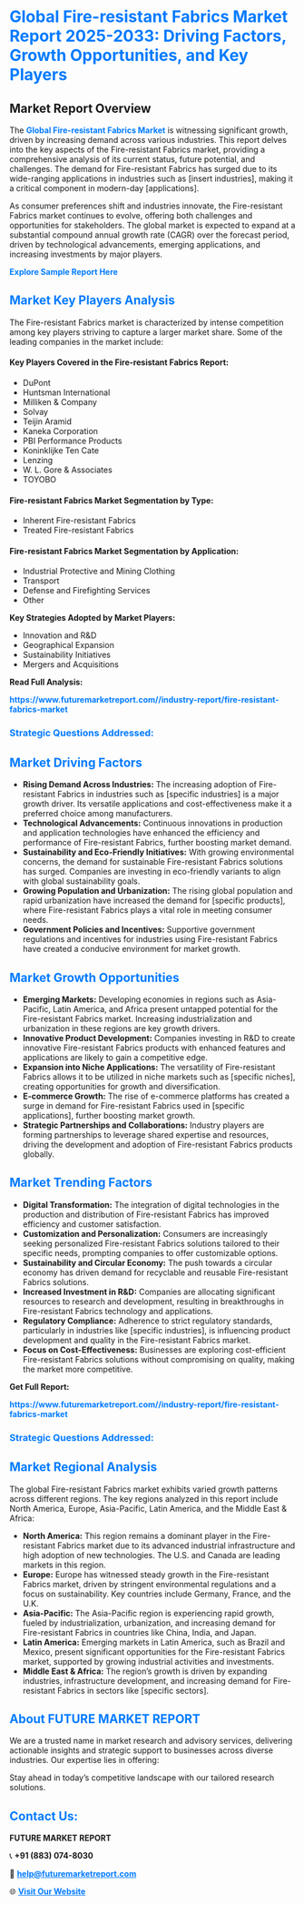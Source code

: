 <h1 style="color: #007BFF;">Global Fire-resistant Fabrics Market Report 2025-2033: Driving Factors, Growth Opportunities, and Key Players</h1>

<section id="overview">
<h2>Market Report Overview</h2>
<p>The <a href="https://www.futuremarketreport.com//industry-report/fire-resistant-fabrics-market" style="color: #007BFF; text-decoration: none;"><strong>Global Fire-resistant Fabrics Market</strong></a> is witnessing significant growth, driven by increasing demand across various industries. This report delves into the key aspects of the Fire-resistant Fabrics market, providing a comprehensive analysis of its current status, future potential, and challenges. The demand for Fire-resistant Fabrics has surged due to its wide-ranging applications in industries such as [insert industries], making it a critical component in modern-day [applications].</p>
<p>As consumer preferences shift and industries innovate, the Fire-resistant Fabrics market continues to evolve, offering both challenges and opportunities for stakeholders. The global market is expected to expand at a substantial compound annual growth rate (CAGR) over the forecast period, driven by technological advancements, emerging applications, and increasing investments by major players.</p>
</section>

<section id="overview">
<p><a href="https://www.futuremarketreport.com//request-sample/reportId=51459" style="color: #007BFF; text-decoration: none;"><strong>Explore Sample Report Here</strong></a></p>
</section>

<section id="key-players">
<h2 style="color: #007BFF;">Market Key Players Analysis</h2>
<p>The Fire-resistant Fabrics market is characterized by intense competition among key players striving to capture a larger market share. Some of the leading companies in the market include:</p>
<h4>Key Players Covered in the Fire-resistant Fabrics Report:</h4>
<ul><li>DuPont</li><li>Huntsman International</li><li>Milliken &amp; Company</li><li>Solvay</li><li>Teijin Aramid</li><li>Kaneka Corporation</li><li>PBI Performance Products</li><li>Koninklijke Ten Cate</li><li>Lenzing</li><li>W. L. Gore &amp; Associates</li><li>TOYOBO</li></ul>
<h4>Fire-resistant Fabrics Market Segmentation by Type:</h4>
<ul><li>Inherent Fire-resistant Fabrics</li><li>Treated Fire-resistant Fabrics</li></ul>

<h4>Fire-resistant Fabrics Market Segmentation by Application:</h4>
<ul><li>Industrial Protective and Mining Clothing</li><li>Transport</li><li>Defense and Firefighting Services</li><li>Other</li></ul>
<p><strong>Key Strategies Adopted by Market Players:</strong></p>
<ul>
<li>Innovation and R&D</li>
<li>Geographical Expansion</li>
<li>Sustainability Initiatives</li>
<li>Mergers and Acquisitions</li>
</ul>
</section>

<section>
<p><strong>Read Full Analysis: </strong></p><a href="https://www.futuremarketreport.com//industry-report/fire-resistant-fabrics-market" style="color: #007BFF; text-decoration: none;"><strong>https://www.futuremarketreport.com//industry-report/fire-resistant-fabrics-market</strong></a>
<h3 style="color: #007BFF;">Strategic Questions Addressed:</h3>
</section>

<section id="driving-factors">
<h2 style="color: #007BFF;">Market Driving Factors</h2>
<ul>
<li><strong>Rising Demand Across Industries:</strong> The increasing adoption of Fire-resistant Fabrics in industries such as [specific industries] is a major growth driver. Its versatile applications and cost-effectiveness make it a preferred choice among manufacturers.</li>
<li><strong>Technological Advancements:</strong> Continuous innovations in production and application technologies have enhanced the efficiency and performance of Fire-resistant Fabrics, further boosting market demand.</li>
<li><strong>Sustainability and Eco-Friendly Initiatives:</strong> With growing environmental concerns, the demand for sustainable Fire-resistant Fabrics solutions has surged. Companies are investing in eco-friendly variants to align with global sustainability goals.</li>
<li><strong>Growing Population and Urbanization:</strong> The rising global population and rapid urbanization have increased the demand for [specific products], where Fire-resistant Fabrics plays a vital role in meeting consumer needs.</li>
<li><strong>Government Policies and Incentives:</strong> Supportive government regulations and incentives for industries using Fire-resistant Fabrics have created a conducive environment for market growth.</li>
</ul>
</section>

<section id="growth-opportunities">
<h2 style="color: #007BFF;">Market Growth Opportunities</h2>
<ul>
<li><strong>Emerging Markets:</strong> Developing economies in regions such as Asia-Pacific, Latin America, and Africa present untapped potential for the Fire-resistant Fabrics market. Increasing industrialization and urbanization in these regions are key growth drivers.</li>
<li><strong>Innovative Product Development:</strong> Companies investing in R&D to create innovative Fire-resistant Fabrics products with enhanced features and applications are likely to gain a competitive edge.</li>
<li><strong>Expansion into Niche Applications:</strong> The versatility of Fire-resistant Fabrics allows it to be utilized in niche markets such as [specific niches], creating opportunities for growth and diversification.</li>
<li><strong>E-commerce Growth:</strong> The rise of e-commerce platforms has created a surge in demand for Fire-resistant Fabrics used in [specific applications], further boosting market growth.</li>
<li><strong>Strategic Partnerships and Collaborations:</strong> Industry players are forming partnerships to leverage shared expertise and resources, driving the development and adoption of Fire-resistant Fabrics products globally.</li>
</ul>
</section>

<section id="trending-factors">
<h2 style="color: #007BFF;">Market Trending Factors</h2>
<ul>
<li><strong>Digital Transformation:</strong> The integration of digital technologies in the production and distribution of Fire-resistant Fabrics has improved efficiency and customer satisfaction.</li>
<li><strong>Customization and Personalization:</strong> Consumers are increasingly seeking personalized Fire-resistant Fabrics solutions tailored to their specific needs, prompting companies to offer customizable options.</li>
<li><strong>Sustainability and Circular Economy:</strong> The push towards a circular economy has driven demand for recyclable and reusable Fire-resistant Fabrics solutions.</li>
<li><strong>Increased Investment in R&D:</strong> Companies are allocating significant resources to research and development, resulting in breakthroughs in Fire-resistant Fabrics technology and applications.</li>
<li><strong>Regulatory Compliance:</strong> Adherence to strict regulatory standards, particularly in industries like [specific industries], is influencing product development and quality in the Fire-resistant Fabrics market.</li>
<li><strong>Focus on Cost-Effectiveness:</strong> Businesses are exploring cost-efficient Fire-resistant Fabrics solutions without compromising on quality, making the market more competitive.</li>
</ul>
</section>

<section>
<p><strong>Get Full Report: </strong></p><a href="https://www.futuremarketreport.com//industry-report/fire-resistant-fabrics-market" style="color: #007BFF; text-decoration: none;"><strong>https://www.futuremarketreport.com//industry-report/fire-resistant-fabrics-market</strong></a>
<h3 style="color: #007BFF;">Strategic Questions Addressed:</h3>
</section>


<section id="regional-analysis">
<h2 style="color: #007BFF;">Market Regional Analysis</h2>
<p>The global Fire-resistant Fabrics market exhibits varied growth patterns across different regions. The key regions analyzed in this report include North America, Europe, Asia-Pacific, Latin America, and the Middle East & Africa:</p>
<ul>
<li><strong>North America:</strong> This region remains a dominant player in the Fire-resistant Fabrics market due to its advanced industrial infrastructure and high adoption of new technologies. The U.S. and Canada are leading markets in this region.</li>
<li><strong>Europe:</strong> Europe has witnessed steady growth in the Fire-resistant Fabrics market, driven by stringent environmental regulations and a focus on sustainability. Key countries include Germany, France, and the U.K.</li>
<li><strong>Asia-Pacific:</strong> The Asia-Pacific region is experiencing rapid growth, fueled by industrialization, urbanization, and increasing demand for Fire-resistant Fabrics in countries like China, India, and Japan.</li>
<li><strong>Latin America:</strong> Emerging markets in Latin America, such as Brazil and Mexico, present significant opportunities for the Fire-resistant Fabrics market, supported by growing industrial activities and investments.</li>
<li><strong>Middle East & Africa:</strong> The region’s growth is driven by expanding industries, infrastructure development, and increasing demand for Fire-resistant Fabrics in sectors like [specific sectors].</li>
</ul>
</section>

<footer>
<h2 style="color: #007BFF;">About FUTURE MARKET REPORT</h2>
<p>We are a trusted name in market research and advisory services, delivering actionable insights and strategic support to businesses across diverse industries. Our expertise lies in offering:</p>

<p>Stay ahead in today’s competitive landscape with our tailored research solutions.</p>

<h2 style="color: #007BFF;">Contact Us:</h2>
<p><strong>FUTURE MARKET REPORT</strong></p>
<p>📞 <strong>+91 (883) 074-8030</strong></p>
<p>📧 <strong><a href="mailto:help@futuremarketreport.com" style="color: #007BFF;">help@futuremarketreport.com</a></strong></p>
<p>🌐 <strong><a href="https://www.futuremarketreport.com/" style="color: #007BFF;">Visit Our Website</a></strong></p>
</footer>